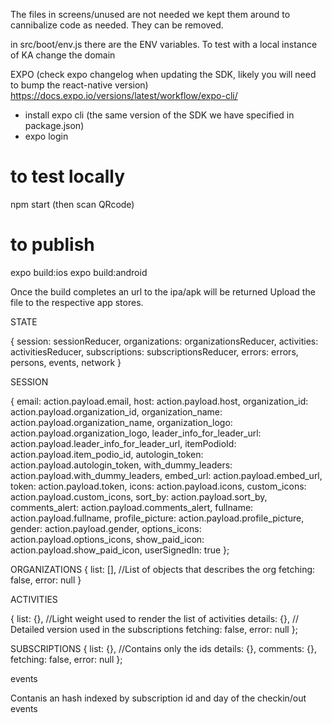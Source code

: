 




The files in screens/unused are not needed we kept them around to cannibalize code as needed. They can be removed.

in src/boot/env.js there are the ENV variables. To test with a local instance of KA change the domain

EXPO (check expo changelog when updating the SDK, likely you will need to bump the react-native version)
https://docs.expo.io/versions/latest/workflow/expo-cli/
- install expo cli (the same version of the SDK we have specified in package.json)
- expo login

# to test locally
npm start (then scan QRcode)

# to publish
expo build:ios
expo build:android

Once the build completes an url to the ipa/apk will be returned
Upload the file to the respective app stores.

STATE

{
  session: sessionReducer,
  organizations: organizationsReducer,
  activities: activitiesReducer,
  subscriptions: subscriptionsReducer,
  errors: errors,
  persons,
  events,
  network
}


SESSION

{
  email: action.payload.email,
  host: action.payload.host,
  organization_id: action.payload.organization_id,
  organization_name: action.payload.organization_name,
  organization_logo: action.payload.organization_logo,
  leader_info_for_leader_url: action.payload.leader_info_for_leader_url,
  itemPodioId: action.payload.item_podio_id,
  autologin_token: action.payload.autologin_token,
  with_dummy_leaders: action.payload.with_dummy_leaders,
  embed_url: action.payload.embed_url,
  token: action.payload.token,
  icons: action.payload.icons,
  custom_icons: action.payload.custom_icons,
  sort_by: action.payload.sort_by,
  comments_alert: action.payload.comments_alert,
  fullname: action.payload.fullname,
  profile_picture: action.payload.profile_picture,
  gender: action.payload.gender,
  options_icons: action.payload.options_icons,
  show_paid_icon: action.payload.show_paid_icon,
  userSignedIn: true
};

ORGANIZATIONS
{
  list: [], //List of objects that describes the org
  fetching: false,
  error: null
}


ACTIVITIES

{
  list: {}, //Light weight used to render the list of activities
  details: {}, // Detailed version used in the subscriptions
  fetching: false,
  error: null
};

SUBSCRIPTIONS
{
  list: {}, //Contains only the ids
  details: {},
  comments: {},
  fetching: false,
  error: null
};

events

Contanis an hash indexed by subscription id and day of the checkin/out events
